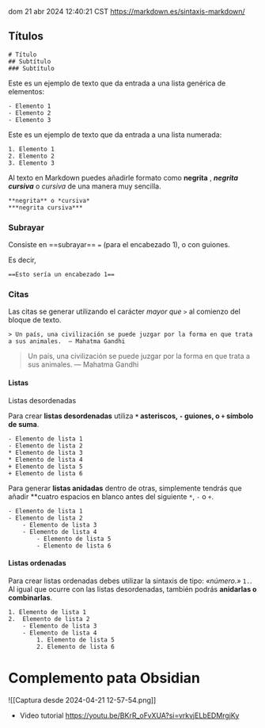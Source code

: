 dom 21 abr 2024 12:40:21 CST
https://markdown.es/sintaxis-markdown/
## Títulos

```
# Título
## Subtítulo
### Subtítulo
```
Este es un ejemplo de texto que da entrada a una lista genérica de elementos:
```
- Elemento 1
- Elemento 2
- Elemento 3
```
Este es un ejemplo de texto que da entrada a una lista numerada:
```
1. Elemento 1
2. Elemento 2
3. Elemento 3
```

Al texto en Markdown puedes añadirle formato como **negrita** , ***negrita cursiva***  o *cursiva* de una manera muy sencilla.
```
**negrita** o *cursiva* 
***negrita cursiva***
```

### Subrayar
Consiste en ==subrayar==  `=` (para el encabezado 1), o con guiones.

Es decir,

```
==Esto sería un encabezado 1==
```
### Citas

Las citas se generar utilizando el carácter _mayor que_ `>` al comienzo del bloque de texto.

```
> Un país, una civilización se puede juzgar por la forma en que trata a sus animales.  — Mahatma Gandhi
```

> Un país, una civilización se puede juzgar por la forma en que trata a sus animales. — Mahatma Gandhi

#### Listas
Listas desordenadas

Para crear **listas desordenadas** utiliza **`*` asteriscos, `-` guiones, o `+` símbolo de suma**.

```
- Elemento de lista 1
- Elemento de lista 2
* Elemento de lista 3
* Elemento de lista 4
+ Elemento de lista 5
+ Elemento de lista 6
```
Para generar **listas anidadas** dentro de otras, simplemente tendrás que añadir **cuatro espacios en blanco antes del siguiente `*`, `-` o `+`.

```
- Elemento de lista 1
- Elemento de lista 2
    - Elemento de lista 3
    - Elemento de lista 4
        - Elemento de lista 5
        - Elemento de lista 6
```
#### Listas ordenadas

Para crear listas ordenadas debes utilizar la sintaxis de tipo: _«número.»_ `1.`. Al igual que ocurre con las listas desordenadas, también podrás **anidarlas o combinarlas**.

```
1. Elemento de lista 1
2.  Elemento de lista 2
    - Elemento de lista 3
    - Elemento de lista 4
        1. Elemento de lista 5
        2. Elemento de lista 6
```

# Complemento pata Obsidian

 ![[Captura desde 2024-04-21 12-57-54.png]]
 - Video tutorial https://youtu.be/BKrR_oFvXUA?si=vrkvjELbEDMrgjKy